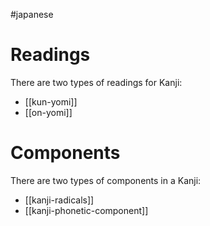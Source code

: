 #japanese 

# Readings
There are two types of readings for Kanji:
- [[kun-yomi]]
- [[on-yomi]]
# Components
There are two types of components in a Kanji:
- [[kanji-radicals]]
- [[kanji-phonetic-component]]